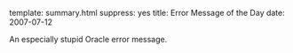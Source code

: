template: summary.html
suppress: yes
title: Error Message of the Day
date: 2007-07-12

An especially stupid Oracle error message.


